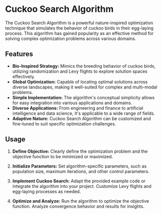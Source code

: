 # Cuckoo Search Algorithm

The Cuckoo Search Algorithm is a powerful nature-inspired optimization technique that simulates the behavior of cuckoo birds in their egg-laying process. This algorithm has gained popularity as an effective method for solving complex optimization problems across various domains.

## Features

- **Bio-Inspired Strategy:** Mimics the breeding behavior of cuckoo birds, utilizing randomization and Levy flights to explore solution spaces effectively.
- **Global Optimization:** Capable of locating optimal solutions across diverse landscapes, making it well-suited for complex and multi-modal problems.
- **Simple Implementation:** The algorithm's conceptual simplicity allows for easy integration into various applications and domains.
- **Diverse Applications:** From engineering and finance to artificial intelligence and data science, it's applicable to a wide range of fields.
- **Adaptive Nature:** Cuckoo Search Algorithm can be customized and fine-tuned to suit specific optimization challenges.

## Usage

1. **Define Objective:** Clearly define the optimization problem and the objective function to be minimized or maximized.

2. **Initialize Parameters:** Set algorithm-specific parameters, such as population size, maximum iterations, and other control parameters.

3. **Implement Cuckoo Search:** Adapt the provided example code or integrate the algorithm into your project. Customize Levy flights and egg-laying processes as needed.

4. **Optimize and Analyze:** Run the algorithm to optimize the objective function. Analyze convergence behavior and results for insights.
